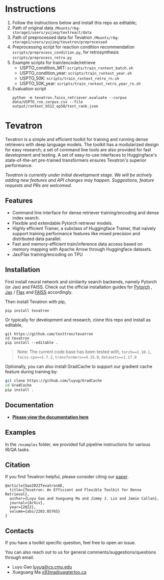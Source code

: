 # Instructions

1. Follow the instructions below and install this repo as editable;
2. Path of original data `/Mounts/rbg-storage1/users/yujieq/textreact/data`
3. Path of preprocessed data for Tevatron `/Mounts/rbg-storage1/users/yujieq/tevatron/preprocessed`
4. Preprocessing script for reaction condition recommendation `scripts/preprocess_condition.py`,
for retrosynthesis `scripts/preprocess_retro.py`
5. Example scripts for train/encode/retrieve
   - USPTO_condition_MIT: `scripts/train_rxntext_batch.sh`
   - USPTO_condition_year: `scripts/train_rxntest_year.sh`
   - USPTO_50K: `scripts/train_rxntext_retro_rn.sh`
   - USPTO_50K_year: `scripts/train_rxntext_retro_year_rn.sh`
6. Evaluation script 
   ```
   python -m tevatron.faiss_retriever.evaluate --corpus data/USPTO_rxn_corpus.csv --file output/rxntext_b512_ep50/test_rank.json
   ```

# Tevatron
Tevatron is a simple and efficient toolkit for training and running dense retrievers with deep language models. 
The toolkit has a modularized design for easy research; a set of command line tools are also provided for fast
development and testing. A set of easy-to-use interfaces to Huggingface's state-of-the-art pre-trained transformers
ensures Tevatron's superior performance.

*Tevatron is currently under initial development stage. We will be actively adding new features and API changes
may happen. Suggestions, feature requests and PRs are welcomed.*

## Features
- Command line interface for dense retriever training/encoding and dense index search.
- Flexible and extendable Pytorch retriever models. 
- Highly efficient Trainer, a subclass of  Huggingface Trainer, that naively support training performance features like mixed precision and distributed data parallel.
- Fast and memory-efficient train/inference data access based on memory mapping with Apache Arrow through Huggingface datasets.
- Jax/Flax training/encoding on TPU

## Installation
First install neural network and similarity search backends, 
namely Pytorch (or Jax) and FAISS.
Check out the official installation guides for [Pytorch](https://pytorch.org/get-started/locally/#start-locally)
, [Jax](https://github.com/google/jax) / [Flax](https://flax.readthedocs.io/en/latest/installation.html) 
and [FAISS](https://github.com/facebookresearch/faiss/blob/main/INSTALL.md) accordingly.

Then install Tevatron with pip,
```bash
pip install tevatron
```

Or typically for development and research, clone this repo and install as editable,
```
git https://github.com/texttron/tevatron
cd tevatron
pip install --editable .
```

> Note: The current code base has been tested with, `torch==1.10.1`, `faiss-cpu==1.7.2`, `transformers==4.15.0`, `datasets==1.17.0`

Optionally, you can also install GradCache to support our gradient cache feature during training by:
```bash
git clone https://github.com/luyug/GradCache
cd GradCache
pip install .
```

## Documentation
- [**Please view the documentation here**](http://tevatron.ai/)


## Examples
In the `/examples` folder, we provided full pipeline instructions for various IR/QA tasks.

## Citation
If you find Tevatron helpful, please consider citing our [paper](https://arxiv.org/abs/2203.05765).
```
@article{Gao2022TevatronAE,
  title={Tevatron: An Efficient and Flexible Toolkit for Dense Retrieval},
  author={Luyu Gao and Xueguang Ma and Jimmy J. Lin and Jamie Callan},
  journal={ArXiv},
  year={2022},
  volume={abs/2203.05765}
}
```

## Contacts
If you have a toolkit specific question, feel free to open an issue. 

You can also reach out to us for general comments/suggestions/questions through email.
- Luyu Gao luyug@cs.cmu.edu
- Xueguang Ma x93ma@uwaterloo.ca
